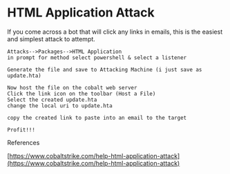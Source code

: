 # HTML Application Attack

If you come across a bot that will click any links in emails, this is the easiest and simplest attack to attempt.

```
Attacks-->Packages-->HTML Application
in prompt for method select powershell & select a listener

Generate the file and save to Attacking Machine (i just save as update.hta)

Now host the file on the cobalt web server
Click the link icon on the toolbar (Host a File)
Select the created update.hta
change the local uri to update.hta

copy the created link to paste into an email to the target

Profit!!!
```



References

[https://www.cobaltstrike.com/help-html-application-attack](https://www.cobaltstrike.com/help-html-application-attack)



